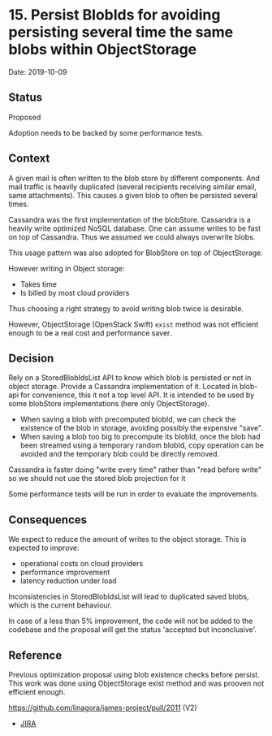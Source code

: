 # 15. Persist BlobIds for avoiding persisting several time the same blobs within ObjectStorage

Date: 2019-10-09

## Status

Proposed

Adoption needs to be backed by some performance tests.

## Context

A given mail is often written to the blob store by different components. And mail traffic is heavily duplicated (several recipients receiving similar email, same attachments). This causes a given blob to often be persisted several times.

Cassandra was the first implementation of the blobStore. Cassandra is a heavily write optimized NoSQL database. One can assume writes to be fast on top of Cassandra. Thus we assumed we could always overwrite blobs.

This usage pattern was also adopted for BlobStore on top of ObjectStorage.

However writing in Object storage:
 - Takes time
 - Is billed by most cloud providers

Thus choosing a right strategy to avoid writing blob twice is desirable.

However, ObjectStorage (OpenStack Swift) `exist` method was not efficient enough to be a real cost and performance saver.

## Decision

Rely on a StoredBlobIdsList API to know which blob is persisted or not in object storage. Provide a Cassandra implementation of it. Located in blob-api for convenience, this it not a top level API. It is intended to be used by some blobStore implementations (here only ObjectStorage).

 - When saving a blob with precomputed blobId, we can check the existence of the blob in storage, avoiding possibly the expensive "save".
 - When saving a blob too big to precompute its blobId, once the blob had been streamed using a temporary random blobId, copy operation can be avoided and the temporary blob could be directly removed.

Cassandra is faster doing "write every time" rather than "read before write" so we should not use the stored blob projection for it

Some performance tests will be run in order to evaluate the improvements.

## Consequences

We expect to reduce the amount of writes to the object storage. This is expected to improve:
 - operational costs on cloud providers
 - performance improvement
 - latency reduction under load

Inconsistencies in StoredBlobIdsList will lead to duplicated saved blobs, which is the current behaviour.

In case of a less than 5% improvement, the code will not be added to the codebase and the proposal will get the status 'accepted but inconclusive'.

## Reference

Previous optimization proposal using blob existence checks before persist. This work was done using ObjectStorage exist method and was prooven not efficient enough.

https://github.com/linagora/james-project/pull/2011 (V2)

 - [JIRA](https://issues.apache.org/jira/browse/JAMES-2921)
